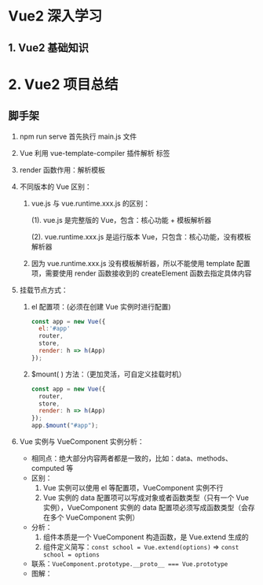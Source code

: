 # Vue2 深入学习

## 1. Vue2 基础知识

# 2. Vue2 项目总结

## 脚手架

1. npm run serve 首先执行 main.js 文件

2. Vue 利用 vue-template-compiler 插件解析 <template></template> 标签

3. render 函数作用：解析模板

4. 不同版本的 Vue 区别：

   1. vue.js 与 vue.runtime.xxx.js 的区别：

      (1). vue.js 是完整版的 Vue，包含：核心功能 + 模板解析器

      (2). vue.runtime.xxx.js 是运行版本 Vue，只包含：核心功能，没有模板解析器

   2. 因为 vue.runtime.xxx.js 没有模板解析器，所以不能使用 template 配置项，需要使用 render 函数接收到的 createElement 函数去指定具体内容

5. 挂载节点方式：

   1. el 配置项：(必须在创建 Vue 实例时进行配置)

      ```javascript
      const app = new Vue({
        el:'#app'
        router,
        store,
        render: h => h(App)
      });
      ```

   2. $mount( ) 方法：（更加灵活，可自定义挂载时机）

      ```javascript
      const app = new Vue({
        router,
        store,
        render: h => h(App)
      });
      app.$mount("#app");
      ```

6. Vue 实例与 VueComponent 实例分析：

   * 相同点：绝大部分内容两者都是一致的，比如：data、methods、computed 等
   * 区别：
     1. Vue 实例可以使用 el 等配置项，VueComponent 实例不行
     2. Vue 实例的 data 配置项可以写成对象或者函数类型（只有一个 Vue 实例），VueComponent 实例的 data 配置项必须写成函数类型（会存在多个 VueComponent 实例）
   * 分析：
     1. 组件本质是一个 VueComponent 构造函数，是 Vue.extend 生成的
     2. 组件定义简写：`const school = Vue.extend(options)` => `const school = options`
   * 联系：`VueComponent.prototype.__proto__ === Vue.prototype` 
   * 图解：